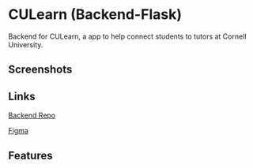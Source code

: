 # CULearn (Backend-Flask)
Backend for CULearn, a app to help connect students to tutors at Cornell University. 

## Screenshots

## Links
[Backend Repo](https://github.com/kwchen1970/HackChallenge24)

[Figma](https://www.figma.com/file/mQn58fEYC4vIOk8DLGcu6z/Mid-fi's-for-Hack-Challenge-SP24?type=design&node-id=0-1&mode=design)

## Features



